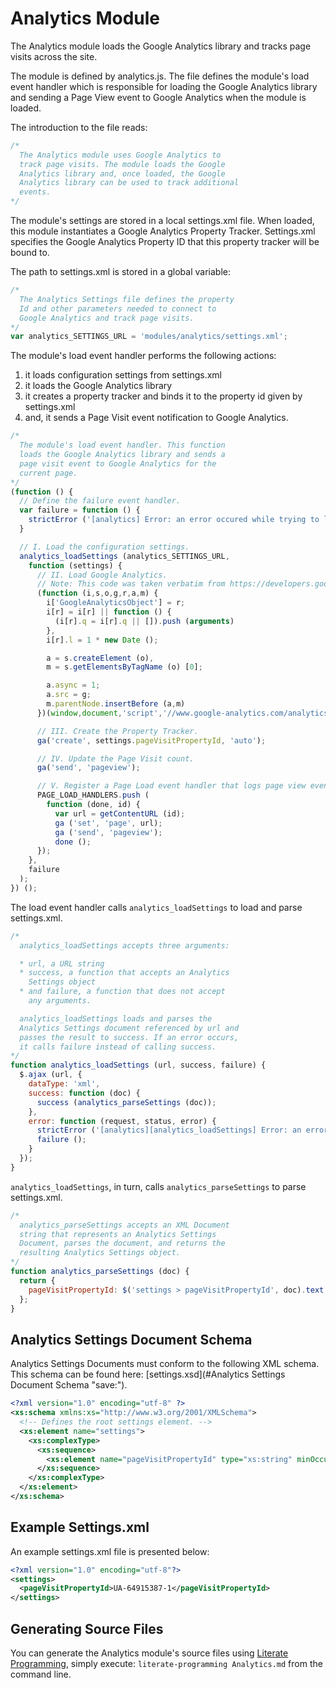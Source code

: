 Analytics Module
================

The Analytics module loads the Google Analytics library and tracks page visits across the site.

The module is defined by analytics.js. The file defines the module's load event handler which is responsible for loading the Google Analytics library and sending a Page View event to Google Analytics when the module is loaded.

The introduction to the file reads:

```javascript
/*
  The Analytics module uses Google Analytics to
  track page visits. The module loads the Google
  Analytics library and, once loaded, the Google
  Analytics library can be used to track additional
  events.
*/
```

The module's settings are stored in a local settings.xml file. When loaded, this module instantiates a Google Analytics Property Tracker. Settings.xml specifies the Google Analytics Property ID that this property tracker will be bound to.

The path to settings.xml is stored in a global variable:

```javascript
/*
  The Analytics Settings file defines the property
  Id and other parameters needed to connect to
  Google Analytics and track page visits.
*/
var analytics_SETTINGS_URL = 'modules/analytics/settings.xml';
```

The module's load event handler performs the following actions:

1. it loads configuration settings from settings.xml
2. it loads the Google Analytics library
3. it creates a property tracker and binds it to the property id given by settings.xml
4. and, it sends a Page Visit event notification to Google Analytics.

```javascript
/*
  The module's load event handler. This function
  loads the Google Analytics library and sends a
  page visit event to Google Analytics for the
  current page.
*/
(function () {
  // Define the failure event handler.
  var failure = function () {
    strictError ('[analytics] Error: an error occured while trying to load the Analytics module.');
  }

  // I. Load the configuration settings.
  analytics_loadSettings (analytics_SETTINGS_URL,
    function (settings) {
      // II. Load Google Analytics.
      // Note: This code was taken verbatim from https://developers.google.com/analytics/devguides/collection/analyticsjs/.
      (function (i,s,o,g,r,a,m) {
        i['GoogleAnalyticsObject'] = r;
        i[r] = i[r] || function () {
          (i[r].q = i[r].q || []).push (arguments)
        },
        i[r].l = 1 * new Date ();

        a = s.createElement (o),
        m = s.getElementsByTagName (o) [0];

        a.async = 1;
        a.src = g;
        m.parentNode.insertBefore (a,m)
      })(window,document,'script','//www.google-analytics.com/analytics.js','ga');

      // III. Create the Property Tracker. 
      ga('create', settings.pageVisitPropertyId, 'auto');

      // IV. Update the Page Visit count.
      ga('send', 'pageview');

      // V. Register a Page Load event handler that logs page view events.
      PAGE_LOAD_HANDLERS.push (
        function (done, id) {
          var url = getContentURL (id);
          ga ('set', 'page', url);
          ga ('send', 'pageview');
          done ();
      });
    },
    failure
  );
}) ();
```

The load event handler calls `analytics_loadSettings` to load and parse settings.xml.

```javascript
/*
  analytics_loadSettings accepts three arguments:

  * url, a URL string
  * success, a function that accepts an Analytics
    Settings object
  * and failure, a function that does not accept
    any arguments.

  analytics_loadSettings loads and parses the
  Analytics Settings document referenced by url and
  passes the result to success. If an error occurs,
  it calls failure instead of calling success. 
*/
function analytics_loadSettings (url, success, failure) {
  $.ajax (url, {
    dataType: 'xml',
    success: function (doc) {
      success (analytics_parseSettings (doc));
    },
    error: function (request, status, error) {
      strictError ('[analytics][analytics_loadSettings] Error: an error occured while trying to load "' + url + '".');
      failure ();
    }
  });
}
```

`analytics_loadSettings`, in turn, calls `analytics_parseSettings` to parse settings.xml.

```javascript
/*
  analytics_parseSettings accepts an XML Document
  string that represents an Analytics Settings
  Document, parses the document, and returns the
  resulting Analytics Settings object.
*/
function analytics_parseSettings (doc) {
  return {
    pageVisitPropertyId: $('settings > pageVisitPropertyId', doc).text ()
  };
}
```

## Analytics Settings Document Schema

Analytics Settings Documents must conform to the following XML schema. This schema can be found here: [settings.xsd](#Analytics Settings Document Schema "save:").

```xml
<?xml version="1.0" encoding="utf-8" ?>
<xs:schema xmlns:xs="http://www.w3.org/2001/XMLSchema">
  <!-- Defines the root settings element. -->
  <xs:element name="settings">
    <xs:complexType>
      <xs:sequence>
        <xs:element name="pageVisitPropertyId" type="xs:string" minOccurs="1" maxOccurs="1"/>
      </xs:sequence>
    </xs:complexType>
  </xs:element>
</xs:schema>
``` 

## Example Settings.xml

An example settings.xml file is presented below:

```xml
<?xml version="1.0" encoding="utf-8"?>           
<settings>  
  <pageVisitPropertyId>UA-64915387-1</pageVisitPropertyId>
</settings>
```

## Generating Source Files

You can generate the Analytics module's source files using [Literate Programming](https://github.com/jostylr/literate-programming), simply execute:
`literate-programming Analytics.md`
from the command line.

<!---
[analytics.js](#Analytics Module "save:")
-->
